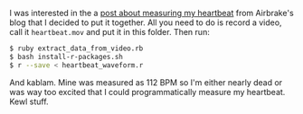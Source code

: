 I was interested in the a [post about measuring my heartbeat](http://blog.airbrake.io/guest-post/exploring-everything/)
from Airbrake's blog that I decided to put it together. All you need to do is
record a video, call it `heartbeat.mov` and put it in this folder. Then run:

```bash
$ ruby extract_data_from_video.rb
$ bash install-r-packages.sh
$ r --save < heartbeat_waveform.r
```

And kablam. Mine was measured as 112 BPM so I'm either nearly dead or was way
too excited that I could programmatically measure my heartbeat. Kewl stuff.
